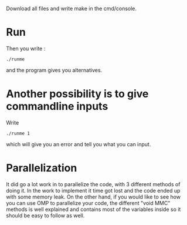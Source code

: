   
Download all files and write make in the cmd/console.
    
# Run

Then you write :
```
./runme
```

and the program gives you alternatives. 

# Another possibility is to give commandline inputs

Write 
```
./runme 1
```
which will give you an error and tell you what you can input.

# Parallelization

It did go a lot work in to parallelize the code, with 3 different methods of doing it. In the work to implement it time got lost and the code ended up with some memory leak. On the other hand, if you would like to see how you can use OMP to parallelize your code, the different "void MMC" methods is well explained and contains most of the variables inside so it should be easy to follow as well. 



